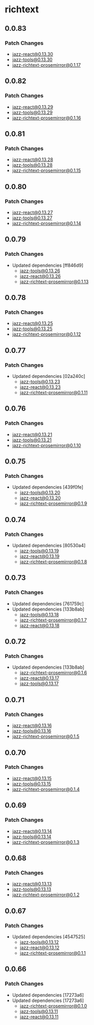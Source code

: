 # richtext

## 0.0.83

### Patch Changes

- jazz-react@0.13.30
- jazz-tools@0.13.30
- jazz-richtext-prosemirror@0.1.17

## 0.0.82

### Patch Changes

- jazz-react@0.13.29
- jazz-tools@0.13.29
- jazz-richtext-prosemirror@0.1.16

## 0.0.81

### Patch Changes

- jazz-react@0.13.28
- jazz-tools@0.13.28
- jazz-richtext-prosemirror@0.1.15

## 0.0.80

### Patch Changes

- jazz-react@0.13.27
- jazz-tools@0.13.27
- jazz-richtext-prosemirror@0.1.14

## 0.0.79

### Patch Changes

- Updated dependencies [ff846d9]
  - jazz-tools@0.13.26
  - jazz-react@0.13.26
  - jazz-richtext-prosemirror@0.1.13

## 0.0.78

### Patch Changes

- jazz-react@0.13.25
- jazz-tools@0.13.25
- jazz-richtext-prosemirror@0.1.12

## 0.0.77

### Patch Changes

- Updated dependencies [02a240c]
  - jazz-tools@0.13.23
  - jazz-react@0.13.23
  - jazz-richtext-prosemirror@0.1.11

## 0.0.76

### Patch Changes

- jazz-react@0.13.21
- jazz-tools@0.13.21
- jazz-richtext-prosemirror@0.1.10

## 0.0.75

### Patch Changes

- Updated dependencies [439f0fe]
  - jazz-tools@0.13.20
  - jazz-react@0.13.20
  - jazz-richtext-prosemirror@0.1.9

## 0.0.74

### Patch Changes

- Updated dependencies [80530a4]
  - jazz-tools@0.13.19
  - jazz-react@0.13.19
  - jazz-richtext-prosemirror@0.1.8

## 0.0.73

### Patch Changes

- Updated dependencies [761759c]
- Updated dependencies [133b8ab]
  - jazz-tools@0.13.18
  - jazz-richtext-prosemirror@0.1.7
  - jazz-react@0.13.18

## 0.0.72

### Patch Changes

- Updated dependencies [133b8ab]
  - jazz-richtext-prosemirror@0.1.6
  - jazz-react@0.13.17
  - jazz-tools@0.13.17

## 0.0.71

### Patch Changes

- jazz-react@0.13.16
- jazz-tools@0.13.16
- jazz-richtext-prosemirror@0.1.5

## 0.0.70

### Patch Changes

- jazz-react@0.13.15
- jazz-tools@0.13.15
- jazz-richtext-prosemirror@0.1.4

## 0.0.69

### Patch Changes

- jazz-react@0.13.14
- jazz-tools@0.13.14
- jazz-richtext-prosemirror@0.1.3

## 0.0.68

### Patch Changes

- jazz-react@0.13.13
- jazz-tools@0.13.13
- jazz-richtext-prosemirror@0.1.2

## 0.0.67

### Patch Changes

- Updated dependencies [4547525]
  - jazz-tools@0.13.12
  - jazz-react@0.13.12
  - jazz-richtext-prosemirror@0.1.1

## 0.0.66

### Patch Changes

- Updated dependencies [17273a6]
- Updated dependencies [17273a6]
  - jazz-richtext-prosemirror@0.1.0
  - jazz-tools@0.13.11
  - jazz-react@0.13.11

